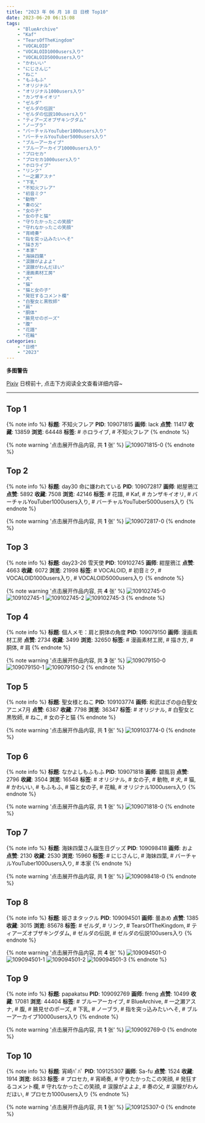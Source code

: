 ```yaml
---
title: "2023 年 06 月 18 日 日榜 Top10"
date: 2023-06-20 06:15:08
tags:
    - "BlueArchive"
    - "Kaf"
    - "TearsOfTheKingdom"
    - "VOCALOID"
    - "VOCALOID1000users入り"
    - "VOCALOID5000users入り"
    - "かわいい"
    - "にじさんじ"
    - "ねこ"
    - "もふもふ"
    - "オリジナル"
    - "オリジナル1000users入り"
    - "カンザキイオリ"
    - "ゼルダ"
    - "ゼルダの伝説"
    - "ゼルダの伝説100users入り"
    - "ティアーズオブザキングダム"
    - "ノーブラ"
    - "バーチャルYouTuber1000users入り"
    - "バーチャルYouTuber5000users入り"
    - "ブルーアーカイブ"
    - "ブルーアーカイブ10000users入り"
    - "プロセカ"
    - "プロセカ1000users入り"
    - "ホロライブ"
    - "リンク"
    - "一之瀬アスナ"
    - "下乳"
    - "不知火フレア"
    - "初音ミク"
    - "動物"
    - "奏の父"
    - "女の子"
    - "女の子と猫"
    - "守りたかったこの笑顔"
    - "守れなかったこの笑顔"
    - "宵崎奏"
    - "指を突っ込みたいへそ"
    - "描き方"
    - "本家"
    - "海妹四葉"
    - "涙腺がよよよ"
    - "涙腺がわんだほい"
    - "漫画素材工房"
    - "犬"
    - "猫"
    - "猫と女の子"
    - "発狂するコメント欄"
    - "白聖女と黒牧師"
    - "肩"
    - "胴体"
    - "腋見せのポーズ"
    - "腹"
    - "花譜"
    - "花輪"
categories:
    - "日榜"
    - "2023"
---
```


<i class="fa fa-triangle-exclamation"></i>**多图警告**<i class="fa fa-triangle-exclamation"></i>

[Pixiv](https://www.pixiv.net/) 日榜前十, 点击下方阅读全文查看详细内容~

<!-- more -->

---

## Top 1

{% note info %}
**标题**: 不知火フレア
**PID**: 109071815 **画师**: lack
**点赞**: 11417 **收藏**: 13859 **浏览**: 64448
**标签**: # ホロライブ, # 不知火フレア
{% endnote %}

{% note warning '点击展开作品内容, 共 **1** 张' %}
![109071815-0](https://i.pixiv.re/img-original/img/2023/06/17/00/00/22/109071815_p0.png)
{% endnote %}

## Top 2

{% note info %}
**标题**: day30 命に嫌われている
**PID**: 109072817 **画师**: 紺屋鴉江
**点赞**: 5892 **收藏**: 7508 **浏览**: 42146
**标签**: # 花譜, # Kaf, # カンザキイオリ, # バーチャルYouTuber1000users入り, # バーチャルYouTuber5000users入り
{% endnote %}

{% note warning '点击展开作品内容, 共 **1** 张' %}
![109072817-0](https://i.pixiv.re/img-original/img/2023/06/17/00/20/02/109072817_p0.jpg)
{% endnote %}

## Top 3

{% note info %}
**标题**: day23-26 雪天使
**PID**: 109102745 **画师**: 紺屋鴉江
**点赞**: 4663 **收藏**: 6072 **浏览**: 21998
**标签**: # VOCALOID, # 初音ミク, # VOCALOID1000users入り, # VOCALOID5000users入り
{% endnote %}

{% note warning '点击展开作品内容, 共 **4** 张' %}
![109102745-0](https://i.pixiv.re/img-original/img/2023/06/17/23/53/39/109102745_p0.jpg)
![109102745-1](https://i.pixiv.re/img-original/img/2023/06/17/23/53/39/109102745_p1.jpg)
![109102745-2](https://i.pixiv.re/img-original/img/2023/06/17/23/53/39/109102745_p2.jpg)
![109102745-3](https://i.pixiv.re/img-original/img/2023/06/17/23/53/39/109102745_p3.jpg)
{% endnote %}

## Top 4

{% note info %}
**标题**: 個人メモ：肩と胴体の角度
**PID**: 109079150 **画师**: 漫画素材工房
**点赞**: 2734 **收藏**: 3499 **浏览**: 32650
**标签**: # 漫画素材工房, # 描き方, # 胴体, # 肩
{% endnote %}

{% note warning '点击展开作品内容, 共 **3** 张' %}
![109079150-0](https://i.pixiv.re/img-original/img/2023/06/17/07/00/10/109079150_p0.jpg)
![109079150-1](https://i.pixiv.re/img-original/img/2023/06/17/07/00/10/109079150_p1.jpg)
![109079150-2](https://i.pixiv.re/img-original/img/2023/06/17/07/00/10/109079150_p2.jpg)
{% endnote %}

## Top 5

{% note info %}
**标题**: 聖女様とねこ
**PID**: 109103774 **画师**: 和武はざの@白聖女アニメ7月
**点赞**: 6387 **收藏**: 7798 **浏览**: 36347
**标签**: # オリジナル, # 白聖女と黒牧師, # ねこ, # 女の子と猫
{% endnote %}

{% note warning '点击展开作品内容, 共 **1** 张' %}
![109103774-0](https://i.pixiv.re/img-original/img/2023/06/18/00/10/27/109103774_p0.jpg)
{% endnote %}

## Top 6

{% note info %}
**标题**: なかよしもふもふ
**PID**: 109071818 **画师**: 碧風羽
**点赞**: 2796 **收藏**: 3504 **浏览**: 16548
**标签**: # オリジナル, # 女の子, # 動物, # 犬, # 猫, # かわいい, # もふもふ, # 猫と女の子, # 花輪, # オリジナル1000users入り
{% endnote %}

{% note warning '点击展开作品内容, 共 **1** 张' %}
![109071818-0](https://i.pixiv.re/img-original/img/2023/06/17/00/00/22/109071818_p0.jpg)
{% endnote %}

## Top 7

{% note info %}
**标题**: 海妹四葉さん誕生日グッズ
**PID**: 109098418 **画师**: およ
**点赞**: 2130 **收藏**: 2530 **浏览**: 15960
**标签**: # にじさんじ, # 海妹四葉, # バーチャルYouTuber1000users入り, # 本家
{% endnote %}

{% note warning '点击展开作品内容, 共 **1** 张' %}
![109098418-0](https://i.pixiv.re/img-original/img/2023/06/17/21/50/04/109098418_p0.jpg)
{% endnote %}

## Top 8

{% note info %}
**标题**: 姫さまタックル
**PID**: 109094501 **画师**: 曇あめ
**点赞**: 1385 **收藏**: 3015 **浏览**: 85678
**标签**: # ゼルダ, # リンク, # TearsOfTheKingdom, # ティアーズオブザキングダム, # ゼルダの伝説, # ゼルダの伝説100users入り
{% endnote %}

{% note warning '点击展开作品内容, 共 **4** 张' %}
![109094501-0](https://i.pixiv.re/img-original/img/2023/06/17/19/51/47/109094501_p0.jpg)
![109094501-1](https://i.pixiv.re/img-original/img/2023/06/17/19/51/47/109094501_p1.jpg)
![109094501-2](https://i.pixiv.re/img-original/img/2023/06/17/19/51/47/109094501_p2.jpg)
![109094501-3](https://i.pixiv.re/img-original/img/2023/06/17/19/51/47/109094501_p3.jpg)
{% endnote %}

## Top 9

{% note info %}
**标题**: papakatsu
**PID**: 109092769 **画师**: freng
**点赞**: 10499 **收藏**: 17081 **浏览**: 44404
**标签**: # ブルーアーカイブ, # BlueArchive, # 一之瀬アスナ, # 腹, # 腋見せのポーズ, # 下乳, # ノーブラ, # 指を突っ込みたいへそ, # ブルーアーカイブ10000users入り
{% endnote %}

{% note warning '点击展开作品内容, 共 **1** 张' %}
![109092769-0](https://i.pixiv.re/img-original/img/2023/06/17/18/48/59/109092769_p0.png)
{% endnote %}

## Top 10

{% note info %}
**标题**: 宵崎ﾊﾟﾊﾟ
**PID**: 109125307 **画师**: Sa-fu
**点赞**: 1524 **收藏**: 1914 **浏览**: 8633
**标签**: # プロセカ, # 宵崎奏, # 守りたかったこの笑顔, # 発狂するコメント欄, # 守れなかったこの笑顔, # 涙腺がよよよ, # 奏の父, # 涙腺がわんだほい, # プロセカ1000users入り
{% endnote %}

{% note warning '点击展开作品内容, 共 **1** 张' %}
![109125307-0](https://i.pixiv.re/img-original/img/2023/06/18/18/16/56/109125307_p0.jpg)
{% endnote %}
